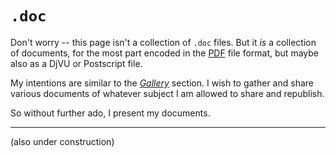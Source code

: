 # `.doc`

Don't worry -- this page isn't a collection of `.doc` files. But it _is_ a
collection of documents, for the most part encoded in the
[PDF](https://en.wikipedia.org/wiki/PDF) file format, but maybe also as a DjVU
or Postscript file. 

My intentions are similar to the [_Gallery_](../gal) section. I wish to gather
and share various documents of whatever subject I am allowed to share and
republish. 

So without further ado, I present my documents.

---

(also under construction)
